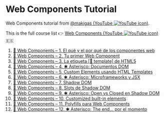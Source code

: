 # Web Components Tutorial

Web Components tutorial from [@makigas (YouTube <img src="https://www.youtube.com/s/desktop/8a493f20/img/favicon.ico" alt="YouTube icon" title="Makigas on YouTube">)](https://www.youtube.com/c/makigas).

This is the full course list 👉 [Web Components (YouTube <img src="https://www.youtube.com/s/desktop/8a493f20/img/favicon.ico" alt="YouTube icon">)](https://www.youtube.com/watch?v=neko6u1vHcY&list=PLTd5ehIj0goNQNCgtu-M2oGGpyQ1m6nxo) 🇪🇸

1. [🎥 Web Components – 1. El qué y el por qué de los componentes web](https://www.youtube.com/watch?v=neko6u1vHcY&list=PLTd5ehIj0goNQNCgtu-M2oGGpyQ1m6nxo&index=1)
2. [🎥 Web Components – 2. Tu primer Web Component](https://www.youtube.com/watch?v=neko6u1vHcY&list=PLTd5ehIj0goNQNCgtu-M2oGGpyQ1m6nxo&index=2)
3. [🎥 Web Components – 3. La etiqueta [🎥 template] de HTML5](https://www.youtube.com/watch?v=neko6u1vHcY&list=PLTd5ehIj0goNQNCgtu-M2oGGpyQ1m6nxo&index=3)
4. [🎥 Web Components – 4. ✱ Asterisco: Documentos DOM](https://www.youtube.com/watch?v=neko6u1vHcY&list=PLTd5ehIj0goNQNCgtu-M2oGGpyQ1m6nxo&index=4)
5. [🎥 Web Components – 5. Custom Elements usando HTML Templates](https://www.youtube.com/watch?v=neko6u1vHcY&list=PLTd5ehIj0goNQNCgtu-M2oGGpyQ1m6nxo&index=5)
6. [🎥 Web Components – 6. ✱ Asterisco: Microframeworks y JSX](https://www.youtube.com/watch?v=neko6u1vHcY&list=PLTd5ehIj0goNQNCgtu-M2oGGpyQ1m6nxo&index=6)
7. [🎥 Web Components – 7. Shadow DOM](https://www.youtube.com/watch?v=neko6u1vHcY&list=PLTd5ehIj0goNQNCgtu-M2oGGpyQ1m6nxo&index=7)
8. [🎥 Web Components – 8. Slots de Shadow DOM](https://www.youtube.com/watch?v=neko6u1vHcY&list=PLTd5ehIj0goNQNCgtu-M2oGGpyQ1m6nxo&index=8)
9. [🎥 Web Components – 9. ✱ Asterisco: Open vs Closed en Shadow DOM](https://www.youtube.com/watch?v=neko6u1vHcY&list=PLTd5ehIj0goNQNCgtu-M2oGGpyQ1m6nxo&index=9)
10. [🎥 Web Components – 10. Customized built-in elements](https://www.youtube.com/watch?v=neko6u1vHcY&list=PLTd5ehIj0goNQNCgtu-M2oGGpyQ1m6nxo&index=10)
11. [🎥 Web Components – 11. Polyfills para Web Components](https://www.youtube.com/watch?v=neko6u1vHcY&list=PLTd5ehIj0goNQNCgtu-M2oGGpyQ1m6nxo&index=11)
12. [🎥 Web Components – 12. ✱ Asterisco: The end... por el momento](https://www.youtube.com/watch?v=neko6u1vHcY&list=PLTd5ehIj0goNQNCgtu-M2oGGpyQ1m6nxo&index=12)